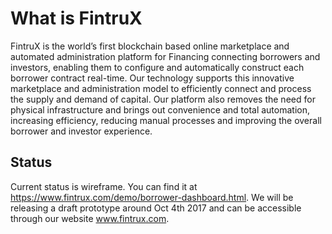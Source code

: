 # What is FintruX

FintruX is the world’s first blockchain based online marketplace and automated administration platform for Financing connecting borrowers and investors, enabling them to configure and automatically construct each borrower contract real-time. Our technology supports this innovative marketplace and administration model to efficiently connect and process the supply and demand of capital. Our platform also removes the need for physical infrastructure and brings out convenience and total automation, increasing efficiency, reducing manual processes and improving the overall borrower and investor experience.

## Status 
Current status is wireframe. You can find it at https://www.fintrux.com/demo/borrower-dashboard.html. We will be releasing a draft prototype around Oct 4th 2017 and can be accessible through our website www.fintrux.com. 
